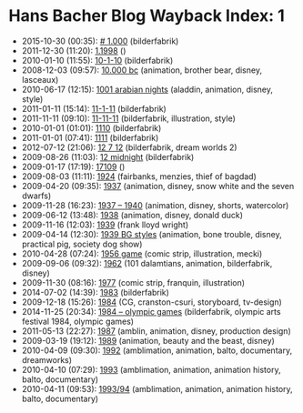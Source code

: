 # Hans Bacher Blog Wayback Index: 1

* 2015-10-30 (00:35): [# 1.000](https://web.archive.org/web/https://one1more2time3.wordpress.com/2015/10/30/1-000/) (bilderfabrik)
* 2011-12-30 (11:20): [1.1998](https://web.archive.org/web/https://one1more2time3.wordpress.com/2011/12/30/1-1998/) ()
* 2010-01-10 (11:55): [10-1-10](https://web.archive.org/web/https://one1more2time3.wordpress.com/2010/01/10/10-1-10/) (bilderfabrik)
* 2008-12-03 (09:57): [10.000 bc](https://web.archive.org/web/https://one1more2time3.wordpress.com/2008/12/03/10000-bc/) (animation, brother bear, disney, lasceaux)
* 2010-06-17 (12:15): [1001 arabian nights](https://web.archive.org/web/https://one1more2time3.wordpress.com/2010/06/17/1001-arabian-nights/) (aladdin, animation, disney, style)
* 2011-01-11 (15:14): [11-1-11](https://web.archive.org/web/https://one1more2time3.wordpress.com/2011/01/11/11-1-11/) (bilderfabrik)
* 2011-11-11 (09:10): [11-11-11](https://web.archive.org/web/https://one1more2time3.wordpress.com/2011/11/11/11-11-11/) (bilderfabrik, illustration, style)
* 2010-01-01 (01:01): [1110](https://web.archive.org/web/https://one1more2time3.wordpress.com/2010/01/01/1110/) (bilderfabrik)
* 2011-01-01 (07:41): [1111](https://web.archive.org/web/https://one1more2time3.wordpress.com/2011/01/01/1111/) (bilderfabrik)
* 2012-07-12 (21:06): [12 7 12](https://web.archive.org/web/https://one1more2time3.wordpress.com/2012/07/12/12-7-12/) (bilderfabrik, dream worlds 2)
* 2009-08-26 (11:03): [12 midnight](https://web.archive.org/web/https://one1more2time3.wordpress.com/2009/08/26/12-midnight/) (bilderfabrik)
* 2009-01-17 (17:19): [17109](https://web.archive.org/web/https://one1more2time3.wordpress.com/2009/01/17/17109/) ()
* 2009-08-03 (11:11): [1924](https://web.archive.org/web/https://one1more2time3.wordpress.com/2009/08/03/1924/) (fairbanks, menzies, thief of bagdad)
* 2009-04-20 (09:35): [1937](https://web.archive.org/web/https://one1more2time3.wordpress.com/2009/04/20/1937/) (animation, disney, snow white and the seven dwarfs)
* 2009-11-28 (16:23): [1937 – 1940](https://web.archive.org/web/https://one1more2time3.wordpress.com/2009/11/28/1937-1940/) (animation, disney, shorts, watercolor)
* 2009-06-12 (13:48): [1938](https://web.archive.org/web/https://one1more2time3.wordpress.com/2009/06/12/1938/) (animation, disney, donald duck)
* 2009-11-16 (12:03): [1939](https://web.archive.org/web/https://one1more2time3.wordpress.com/2009/11/16/1939/) (frank lloyd wright)
* 2009-04-14 (12:30): [1939 BG styles](https://web.archive.org/web/https://one1more2time3.wordpress.com/2009/04/14/1939-bg-styles/) (animation, bone trouble, disney, practical pig, society dog show)
* 2010-04-28 (07:24): [1956 game](https://web.archive.org/web/https://one1more2time3.wordpress.com/2010/04/28/1956-game/) (comic strip, illustration, mecki)
* 2009-09-06 (09:32): [1962](https://web.archive.org/web/https://one1more2time3.wordpress.com/2009/09/06/1962/) (101 dalamtians, animation, bilderfabrik, disney)
* 2009-11-30 (08:16): [1977](https://web.archive.org/web/https://one1more2time3.wordpress.com/2009/11/30/1977/) (comic strip, franquin, illustration)
* 2014-07-02 (14:39): [1983](https://web.archive.org/web/https://one1more2time3.wordpress.com/2014/07/02/1983/) (bilderfabrik)
* 2009-12-18 (15:26): [1984](https://web.archive.org/web/https://one1more2time3.wordpress.com/2009/12/18/1984/) (CG, cranston-csuri, storyboard, tv-design)
* 2014-11-25 (20:34): [1984 – olympic games](https://web.archive.org/web/https://one1more2time3.wordpress.com/2014/11/25/1984-olympic-games/) (bilderfabrik, olympic arts festival 1984, olympic games)
* 2011-05-13 (22:27): [1987](https://web.archive.org/web/https://one1more2time3.wordpress.com/2011/05/13/1987/) (amblin, animation, disney, production design)
* 2009-03-19 (19:12): [1989](https://web.archive.org/web/https://one1more2time3.wordpress.com/2009/03/19/1989/) (animation, beauty and the beast, disney)
* 2010-04-09 (09:30): [1992](https://web.archive.org/web/https://one1more2time3.wordpress.com/2010/04/09/1992/) (amblimation, animation, balto, documentary, dreamworks)
* 2010-04-10 (07:29): [1993](https://web.archive.org/web/https://one1more2time3.wordpress.com/2010/04/10/1993/) (amblimation, animation, animation history, balto, documentary)
* 2010-04-11 (09:53): [1993/94](https://web.archive.org/web/https://one1more2time3.wordpress.com/2010/04/11/199394/) (amblimation, animation, animation history, balto, documentary)